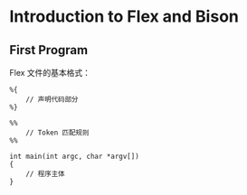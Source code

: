 # Introduction to Flex and Bison

## First Program

Flex 文件的基本格式：

```
%{
	// 声明代码部分
%}

%%
	// Token 匹配规则
%%

int main(int argc, char *argv[])
{
	// 程序主体
}
```

